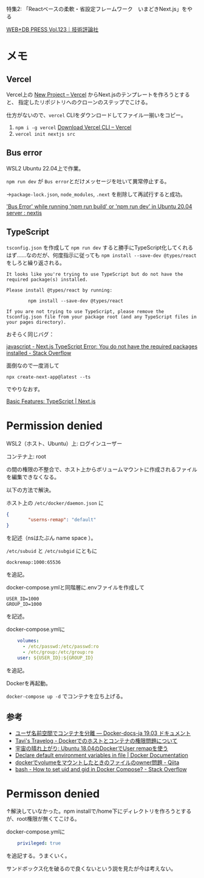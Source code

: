 特集2: 「Reactベースの柔軟・省設定フレームワーク　いまどきNext.js」をやる

[WEB\+DB PRESS Vol\.123｜技術評論社](https://gihyo.jp/magazine/wdpress/archive/2021/vol123)




# メモ

## Vercel
Vercel上の [New Project – Vercel](https://vercel.com/new) からNext.jsのテンプレートを作ろうとすると、
指定したリポジトリへのクローンのステップでこける。

仕方がないので、`vercel` CLIをダウンロードしてファイル一揃いをコピー。

1. `npm i -g vercel` [Download Vercel CLI – Vercel](https://vercel.com/cli)
2. `vercel init nextjs src`

## Bus error
WSL2 Ubuntu 22.04上で作業。

`npm run dev` が `Bus error`とだけメッセージを吐いて異常停止する。

→`package-lock.json`, `node_modules`, `.next` を削除して再試行すると成功。

['Bus Error' while running 'npm run build' or 'npm run dev' in Ubuntu 20\.04 server : nextjs](https://www.reddit.com/r/nextjs/comments/ry8sl1/bus_error_while_running_npm_run_build_or_npm_run/)

## TypeScript
`tsconfig.json` を作成して `npm run dev` すると勝手にTypeScript化してくれるはず……なのだが、何度指示に従っても `npm install --save-dev @types/react` をしろと繰り返される。

```
It looks like you're trying to use TypeScript but do not have the required package(s) installed.

Please install @types/react by running:

        npm install --save-dev @types/react

If you are not trying to use TypeScript, please remove the tsconfig.json file from your package root (and any TypeScript files in your pages directory).
```

おそらく同じバグ：

[javascript \- Next\.js TypeScript Error: You do not have the required packages installed \- Stack Overflow](https://stackoverflow.com/questions/71842787/next-js-typescript-error-you-do-not-have-the-required-packages-installed)

面倒なので一度消して

```
npx create-next-app@latest --ts
```

でやりなおす。

[Basic Features: TypeScript \| Next\.js](https://nextjs.org/docs/basic-features/typescript#create-next-app-support)

# Permission denied

WSL2（ホスト、Ubuntu）上: ログインユーザー

コンテナ上: root

の間の権限の不整合で、ホスト上からボリュームマウントに作成されるファイルを編集できなくなる。

以下の方法で解決。

ホスト上の `/etc/docker/daemon.json` に
```json
{
        "userns-remap": "default"
}
```
を記述（nsはたぶん name space ）。

`/etc/subuid` と `/etc/subgid` にともに
```
dockremap:1000:65536
```
を追記。

docker-compose.ymlと同階層に.envファイルを作成して
```
USER_ID=1000
GROUP_ID=1000
```
を記述。

docker-compose.ymlに
```yaml
    volumes:
      - /etc/passwd:/etc/passwd:ro
      - /etc/group:/etc/group:ro
    user: ${USER_ID}:${GROUP_ID}
```
を追記。

Dockerを再起動。

`docker-compose up -d` でコンテナを立ち上げる。


## 参考
- [ユーザ名前空間でコンテナを分離 — Docker\-docs\-ja 19\.03 ドキュメント](https://docs.docker.jp/v19.03/engine/security/userns-remap.html)
- [Tavi's Travelog \- Dockerでのホストとコンテナの権限問題について](http://blog.tavi-travelog.net/2020/08/10/issue-permission-on-docker)
- [宇宙の晴れ上がり: Ubuntu 18\.04のDockerでUser remapを使う](http://transparent-to-radiation.blogspot.com/2018/06/ubuntu-1804dockeruser-remap.html)
- [Declare default environment variables in file \| Docker Documentation](https://docs.docker.com/compose/env-file/)
- [dockerでvolumeをマウントしたときのファイルのowner問題 \- Qiita](https://qiita.com/yohm/items/047b2e68d008ebb0f001)
- [bash \- How to set uid and gid in Docker Compose? \- Stack Overflow](https://stackoverflow.com/questions/56844746/how-to-set-uid-and-gid-in-docker-compose)


# Permisson denied

↑解決していなかった。npm installで/home下にディレクトリを作ろうとするが、root権限が無くてこける。

docker-compose.ymlに

```yml
    privileged: true
```

を追記する。うまくいく。

サンドボックス化を破るので良くないという説を見たが今は考えない。

